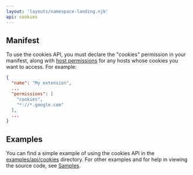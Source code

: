 ```yaml
---
layout: 'layouts/namespace-landing.njk'
api: cookies
---
```


## Manifest

To use the cookies API, you must declare the "cookies" permission in your manifest, along with [host
permissions][1] for any hosts whose cookies you want to access. For example:

```json
{
  "name": "My extension",
  ...
  "permissions": [
    "cookies",
    "*://*.google.com"
  ],
  ...
}
```

## Examples

You can find a simple example of using the cookies API in the [examples/api/cookies][2] directory.
For other examples and for help in viewing the source code, see [Samples][3].

[1]: /docs/extensions/declare_permissions
[2]:
  https://chromium.googlesource.com/chromium/src/+/master/chrome/common/extensions/docs/examples/api/cookies/
[3]: /docs/extensions/samples
